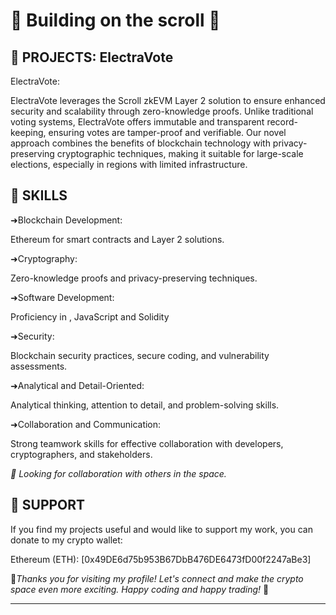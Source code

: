 

# 📜 Building on the scroll 📜 # 

## 📣 PROJECTS: ElectraVote

 ElectraVote:

ElectraVote leverages the Scroll zkEVM Layer 2 solution to ensure enhanced security and scalability through zero-knowledge proofs. Unlike traditional voting systems, ElectraVote offers immutable and transparent record-keeping, ensuring votes are tamper-proof and verifiable. Our novel approach combines the benefits of blockchain technology with privacy-preserving cryptographic techniques, making it suitable for large-scale elections, especially in regions with limited infrastructure.

## 🧠 SKILLS

➜Blockchain Development:

Ethereum for smart contracts and Layer 2 solutions.

➜Cryptography:

Zero-knowledge proofs and privacy-preserving techniques.

➜Software Development:

Proficiency in , JavaScript and Solidity

➜Security:

Blockchain security practices, secure coding, and vulnerability assessments.

➜Analytical and Detail-Oriented:

Analytical thinking, attention to detail, and problem-solving skills.

➜Collaboration and Communication:

Strong teamwork skills for effective collaboration with developers, cryptographers, and stakeholders.

 *👀 Looking for collaboration with others in the space.*  

 ## 🤝 SUPPORT
 
If you find my projects useful and would like to support my work, you can donate to my crypto wallet:


 Ethereum (ETH): [0x49DE6d75b953B67DbB476DE6473fD00f2247aBe3]


🚀*Thanks you for visiting my profile! Let's connect and make the crypto space even more exciting. Happy coding and happy trading!* 🚀

---


<!---
Ultimate-Degen/Ultimate-Degen is a ✨ special ✨ repository because its `README.md` (this file) appears on your GitHub profile.
You can click
